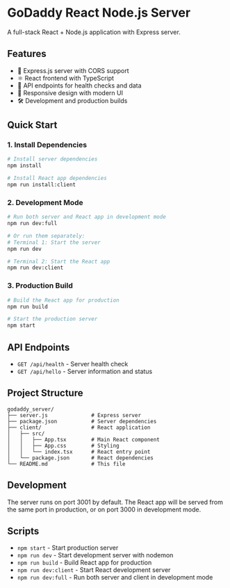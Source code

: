 # GoDaddy React Node.js Server

A full-stack React + Node.js application with Express server.

## Features

- 🚀 Express.js server with CORS support
- ⚛️ React frontend with TypeScript
- 🔄 API endpoints for health checks and data
- 📱 Responsive design with modern UI
- 🛠️ Development and production builds

## Quick Start

### 1. Install Dependencies

```bash
# Install server dependencies
npm install

# Install React app dependencies
npm run install:client
```

### 2. Development Mode

```bash
# Run both server and React app in development mode
npm run dev:full

# Or run them separately:
# Terminal 1: Start the server
npm run dev

# Terminal 2: Start the React app
npm run dev:client
```

### 3. Production Build

```bash
# Build the React app for production
npm run build

# Start the production server
npm start
```

## API Endpoints

- `GET /api/health` - Server health check
- `GET /api/hello` - Server information and status

## Project Structure

```
godaddy_server/
├── server.js              # Express server
├── package.json           # Server dependencies
├── client/                # React application
│   ├── src/
│   │   ├── App.tsx        # Main React component
│   │   ├── App.css        # Styling
│   │   └── index.tsx      # React entry point
│   └── package.json       # React dependencies
└── README.md              # This file
```

## Development

The server runs on port 3001 by default. The React app will be served from the same port in production, or on port 3000 in development mode.

## Scripts

- `npm start` - Start production server
- `npm run dev` - Start development server with nodemon
- `npm run build` - Build React app for production
- `npm run dev:client` - Start React development server
- `npm run dev:full` - Run both server and client in development mode
